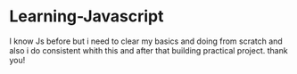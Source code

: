 # Learning-Javascript
I know Js before but i need to clear my basics and doing from scratch
and also i do consistent whith this and after that building practical project. 
thank you!
